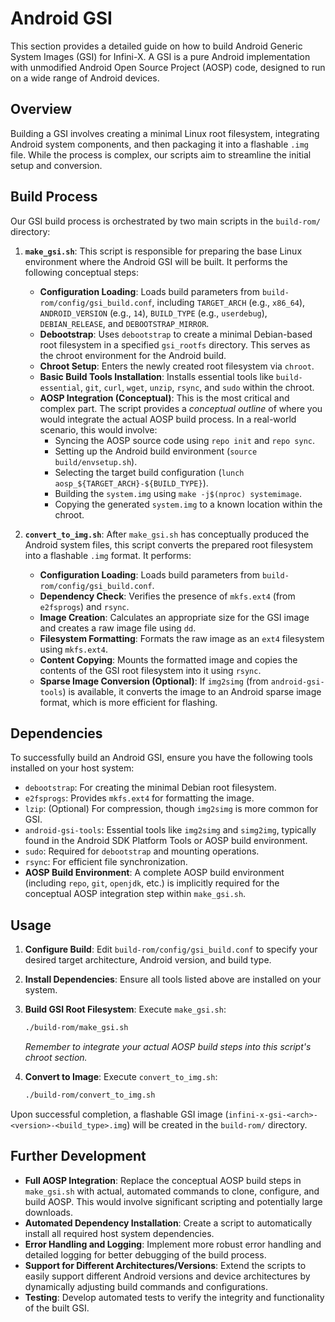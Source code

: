 # Android GSI

This section provides a detailed guide on how to build Android Generic System Images (GSI) for Infini-X. A GSI is a pure Android implementation with unmodified Android Open Source Project (AOSP) code, designed to run on a wide range of Android devices.

## Overview

Building a GSI involves creating a minimal Linux root filesystem, integrating Android system components, and then packaging it into a flashable `.img` file. While the process is complex, our scripts aim to streamline the initial setup and conversion.

## Build Process

Our GSI build process is orchestrated by two main scripts in the `build-rom/` directory:

1.  **`make_gsi.sh`**: This script is responsible for preparing the base Linux environment where the Android GSI will be built. It performs the following conceptual steps:
    -   **Configuration Loading**: Loads build parameters from `build-rom/config/gsi_build.conf`, including `TARGET_ARCH` (e.g., `x86_64`), `ANDROID_VERSION` (e.g., `14`), `BUILD_TYPE` (e.g., `userdebug`), `DEBIAN_RELEASE`, and `DEBOOTSTRAP_MIRROR`.
    -   **Debootstrap**: Uses `debootstrap` to create a minimal Debian-based root filesystem in a specified `gsi_rootfs` directory. This serves as the chroot environment for the Android build.
    -   **Chroot Setup**: Enters the newly created root filesystem via `chroot`.
    -   **Basic Build Tools Installation**: Installs essential tools like `build-essential`, `git`, `curl`, `wget`, `unzip`, `rsync`, and `sudo` within the chroot.
    -   **AOSP Integration (Conceptual)**: This is the most critical and complex part. The script provides a *conceptual outline* of where you would integrate the actual AOSP build process. In a real-world scenario, this would involve:
        -   Syncing the AOSP source code using `repo init` and `repo sync`.
        -   Setting up the Android build environment (`source build/envsetup.sh`).
        -   Selecting the target build configuration (`lunch aosp_${TARGET_ARCH}-${BUILD_TYPE}`).
        -   Building the `system.img` using `make -j$(nproc) systemimage`.
        -   Copying the generated `system.img` to a known location within the chroot.

2.  **`convert_to_img.sh`**: After `make_gsi.sh` has conceptually produced the Android system files, this script converts the prepared root filesystem into a flashable `.img` format. It performs:
    -   **Configuration Loading**: Loads build parameters from `build-rom/config/gsi_build.conf`.
    -   **Dependency Check**: Verifies the presence of `mkfs.ext4` (from `e2fsprogs`) and `rsync`.
    -   **Image Creation**: Calculates an appropriate size for the GSI image and creates a raw image file using `dd`.
    -   **Filesystem Formatting**: Formats the raw image as an `ext4` filesystem using `mkfs.ext4`.
    -   **Content Copying**: Mounts the formatted image and copies the contents of the GSI root filesystem into it using `rsync`.
    -   **Sparse Image Conversion (Optional)**: If `img2simg` (from `android-gsi-tools`) is available, it converts the image to an Android sparse image format, which is more efficient for flashing.

## Dependencies

To successfully build an Android GSI, ensure you have the following tools installed on your host system:

-   `debootstrap`: For creating the minimal Debian root filesystem.
-   `e2fsprogs`: Provides `mkfs.ext4` for formatting the image.
-   `lzip`: (Optional) For compression, though `img2simg` is more common for GSI.
-   `android-gsi-tools`: Essential tools like `img2simg` and `simg2img`, typically found in the Android SDK Platform Tools or AOSP build environment.
-   `sudo`: Required for `debootstrap` and mounting operations.
-   `rsync`: For efficient file synchronization.
-   **AOSP Build Environment**: A complete AOSP build environment (including `repo`, `git`, `openjdk`, etc.) is implicitly required for the conceptual AOSP integration step within `make_gsi.sh`.

## Usage

1.  **Configure Build**: Edit `build-rom/config/gsi_build.conf` to specify your desired target architecture, Android version, and build type.

2.  **Install Dependencies**: Ensure all tools listed above are installed on your system.

3.  **Build GSI Root Filesystem**: Execute `make_gsi.sh`:
    ```bash
    ./build-rom/make_gsi.sh
    ```
    *Remember to integrate your actual AOSP build steps into this script's chroot section.*

4.  **Convert to Image**: Execute `convert_to_img.sh`:
    ```bash
    ./build-rom/convert_to_img.sh
    ```

Upon successful completion, a flashable GSI image (`infini-x-gsi-<arch>-<version>-<build_type>.img`) will be created in the `build-rom/` directory.

## Further Development

-   **Full AOSP Integration**: Replace the conceptual AOSP build steps in `make_gsi.sh` with actual, automated commands to clone, configure, and build AOSP. This would involve significant scripting and potentially large downloads.
-   **Automated Dependency Installation**: Create a script to automatically install all required host system dependencies.
-   **Error Handling and Logging**: Implement more robust error handling and detailed logging for better debugging of the build process.
-   **Support for Different Architectures/Versions**: Extend the scripts to easily support different Android versions and device architectures by dynamically adjusting build commands and configurations.
-   **Testing**: Develop automated tests to verify the integrity and functionality of the built GSI.